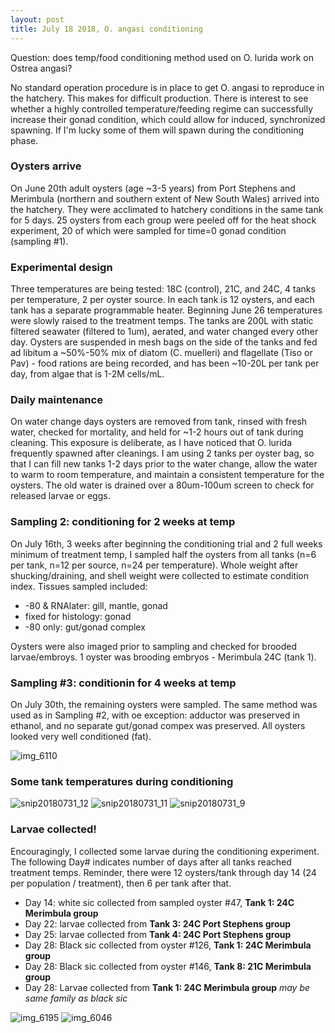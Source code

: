 ```yaml
---
layout: post
title: July 18 2018, O. angasi conditioning
---
```


Question: does temp/food conditioning method used on O. lurida work on Ostrea angasi? 

No standard operation procedure is in place to get O. angasi to reproduce in the hatchery. This makes for difficult production. There is interest to see whether a highly controlled temperature/feeding regime can successfully increase their gonad condition, which could allow for induced, synchronized spawning. If I'm lucky some of them will spawn during the conditioning phase.  

### Oysters arrive 

On June 20th adult oysters (age ~3-5 years) from Port Stephens and Merimbula (northern and southern extent of New South Wales) arrived into the hatchery.  They were acclimated to hatchery conditions in the same tank for 5 days. 25 oysters from each group were peeled off for the heat shock experiment, 20 of which were sampled for time=0 gonad condition (sampling #1).

### Experimental design 

Three temperatures are being tested:  18C (control), 21C, and 24C, 4 tanks per temperature, 2 per oyster source.  In each tank is 12 oysters, and each tank has a separate programmable heater.  Beginning June 26 temperatures were slowly raised to the treatment temps. The tanks are 200L with static filtered seawater (filtered to 1um), aerated, and water changed every other day.  Oysters are suspended in mesh bags on the side of the tanks and fed ad libitum a ~50%-50% mix of diatom (C. muelleri) and flagellate (Tiso or Pav) - food rations are being recorded, and has been ~10-20L per tank per day, from algae that is 1-2M cells/mL.

### Daily maintenance 

On water change days oysters are removed from tank, rinsed with fresh water, checked for mortality, and held for ~1-2 hours out of tank during cleaning. This exposure is deliberate, as I have noticed that O. lurida frequently spawned after cleanings. I am using 2 tanks per oyster bag, so that I can fill new tanks 1-2 days prior to the water change, allow the water to warm to room temperature, and maintain a consistent temperature for the oysters. The old water is drained over a 80um-100um screen to check for released larvae or eggs. 

### Sampling 2: conditioning for 2 weeks at temp 

On July 16th, 3 weeks after beginning the conditioning trial and 2 full weeks minimum of treatment temp, I sampled half the oysters from all tanks (n=6 per tank, n=12 per source, n=24 per temperature).  Whole weight after shucking/draining, and shell weight were collected to estimate condition index.  Tissues sampled included: 
  * -80 & RNAlater: gill, mantle, gonad  
  * fixed for histology: gonad  
  * -80 only: gut/gonad complex  

Oysters were also imaged prior to sampling and checked for brooded larvae/embroys.  1 oyster was brooding embryos - Merimbula 24C (tank 1). 

### Sampling #3: conditionin for 4 weeks at temp 

On July 30th, the remaining oysters were sampled. The same method was used as in Sampling #2, with oe exception: adductor was preserved in ethanol, and no separate gut/gonad compex was preserved. All oysters looked very well conditioned (fat). 

![img_6110](https://user-images.githubusercontent.com/17264765/43449054-d456f928-94f2-11e8-9a33-62ca2473fe97.jpg)

### Some tank temperatures during conditioning 
![snip20180731_12](https://user-images.githubusercontent.com/17264765/43449212-371751ac-94f3-11e8-80d9-defdf554e9bf.png)
![snip20180731_11](https://user-images.githubusercontent.com/17264765/43449221-3aeaafc2-94f3-11e8-9b01-462775db695e.png)
![snip20180731_9](https://user-images.githubusercontent.com/17264765/43449229-419f5fb6-94f3-11e8-8e85-8e280196f1a1.png)


### Larvae collected! 

Encouragingly, I collected some larvae during the conditioning experiment. The following Day# indicates number of days after all tanks reached treatment temps. Reminder, there were 12 oysters/tank through day 14 (24 per population / treatment), then 6 per tank after that.  
  - Day 14: white sic collected from sampled oyster #47, **Tank 1: 24C Merimbula group**  
  - Day 22: larvae collected from **Tank 3: 24C Port Stephens group**  
  - Day 25: larvae collected from **Tank 4: 24C Port Stephens group**  
  - Day 28: Black sic collected from oyster #126, **Tank 1: 24C Merimbula group**  
  - Day 28: Black sic collected from oyster #146, **Tank 8: 21C Merimbula group**  
  - Day 28: Larvae collected from **Tank 1: 24C Merimbula group** _may be same family as black sic_  

![img_6195](https://user-images.githubusercontent.com/17264765/43449148-14fa0c54-94f3-11e8-9ae6-8685935cc885.jpg)
![img_6046](https://user-images.githubusercontent.com/17264765/43449150-152c0394-94f3-11e8-92c6-cdf274c542a5.jpg)
